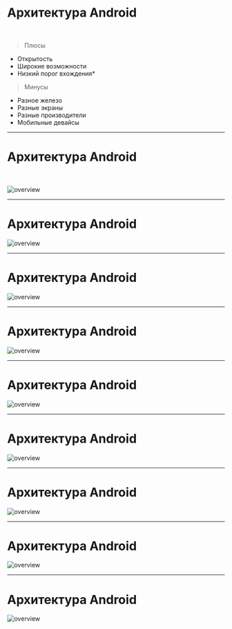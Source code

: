 # Архитектура Android

<!-- .element: class="center-horizontal" -->

<br>

<div class="half-left fragment" data-fragment-index="1">
    <blockquote class="noveo-success"> Плюсы </blockquote>
    <ul>
        <li class="fragment" data-fragment-index="2">Открытость</li>
        <li class="fragment" data-fragment-index="3">Широкие возможности</li>
        <li class="fragment" data-fragment-index="4">Низкий порог вхождения&#42;</li>
    </ul>
</div>

<div class="half-right fragment" data-fragment-index="5">
    <blockquote class="noveo-warn"> Минусы </blockquote>
    <ul>
        <li class="fragment" data-fragment-index="6">Разное железо</li>
        <li class="fragment" data-fragment-index="7">Разные экраны</li>
        <li class="fragment" data-fragment-index="8">Разные производители</li>
        <li class="fragment" data-fragment-index="9">Мобильные девайсы</li>
    </ul>
</div>

------

<!-- .slide: class="center-horizontal"-->
<!-- .slide: id="debug" -->

# Архитектура Android

<br>

![overview](lecture/basics/img/sch_android_arch_01_overview.png)
<!-- .element: style="height: 14em; width: auto" -->

------

<!-- .slide: data-transition="slide-in fade-out" data-transition-speed="fast" -->
<!-- .slide: class="center-horizontal"-->

# Архитектура Android

![overview](lecture/basics/img/sch_android_arch_02_low_01.png)
<!-- .element: style="height: 18em; width: auto" -->

------

<!-- .slide: data-transition="fade" data-transition-speed="fast" -->
<!-- .slide: class="center-horizontal"-->

# Архитектура Android

![overview](lecture/basics/img/sch_android_arch_02_low_02.png)
<!-- .element: style="height: 18em; width: auto" -->

------

<!-- .slide: data-transition="fade" data-transition-speed="fast" -->
<!-- .slide: class="center-horizontal"-->

# Архитектура Android

![overview](lecture/basics/img/sch_android_arch_02_low_03.png)
<!-- .element: style="height: 18em; width: auto" -->

------

<!-- .slide: data-transition="fade-in slide-out" data-transition-speed="fast" -->
<!-- .slide: class="center-horizontal"-->

# Архитектура Android

![overview](lecture/basics/img/sch_android_arch_02_low_04.png)
<!-- .element: style="height: 18em; width: auto" -->

------

<!-- .slide: data-transition="slide-in fade-out" data-transition-speed="fast" -->
<!-- .slide: class="center-horizontal"-->

# Архитектура Android

![overview](lecture/basics/img/sch_android_arch_03_low_01_1.png)
<!-- .element: style="height: 18em; width: auto" -->

------

<!-- .slide: data-transition="fade" data-transition-speed="fast" -->
<!-- .slide: class="center-horizontal"-->

# Архитектура Android

![overview](lecture/basics/img/sch_android_arch_03_low_02_1.png)
<!-- .element: style="height: 18em; width: auto" -->

------

<!-- .slide: data-transition="fade" data-transition-speed="fast" -->
<!-- .slide: class="center-horizontal"-->

# Архитектура Android

![overview](lecture/basics/img/sch_android_arch_03_low_02_2.png)
<!-- .element: style="height: 18em; width: auto" -->

------

<!-- .slide: data-transition="fade" data-transition-speed="fast" -->
<!-- .slide: class="center-horizontal"-->

# Архитектура Android

![overview](lecture/basics/img/sch_android_arch_03_low_03.png)
<!-- .element: style="height: 18em; width: auto" -->